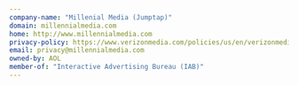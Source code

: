 ```yaml
---
company-name: "Millenial Media (Jumptap)"
domain: millennialmedia.com
home: http://www.millennialmedia.com
privacy-policy: https://www.verizonmedia.com/policies/us/en/verizonmedia/privacy/index.html
email: privacy@millennialmedia.com
owned-by: AOL
member-of: "Interactive Advertising Bureau (IAB)"
---
```




